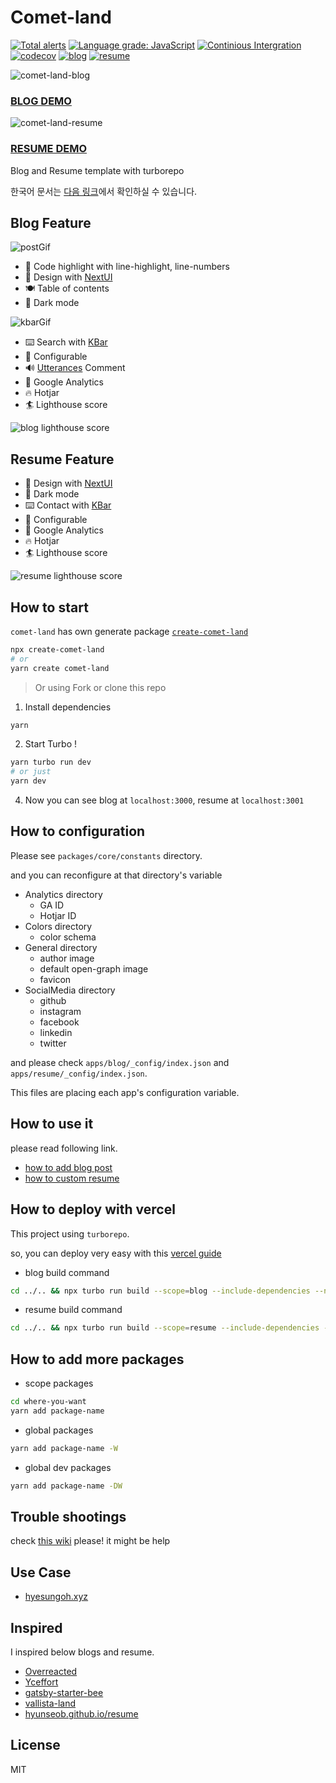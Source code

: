 # Comet-land

[![Total alerts](https://img.shields.io/lgtm/alerts/g/hyesungoh/comet-land.svg?logo=lgtm&logoWidth=18)](https://lgtm.com/projects/g/hyesungoh/comet-land/alerts/) [![Language grade: JavaScript](https://img.shields.io/lgtm/grade/javascript/g/hyesungoh/comet-land.svg?logo=lgtm&logoWidth=18)](https://lgtm.com/projects/g/hyesungoh/comet-land/context:javascript) [![Continious Intergration](https://github.com/hyesungoh/comet-land/actions/workflows/CI.yml/badge.svg)](https://github.com/hyesungoh/comet-land/actions/workflows/CI.yml) [![codecov](https://codecov.io/gh/hyesungoh/comet-land/branch/main/graph/badge.svg?token=TA7LT3RQ1P)](https://codecov.io/gh/hyesungoh/comet-land) [![blog](https://img.shields.io/endpoint?url=https://dashboard.cypress.io/badge/simple/yiddyz&style=flat&logo=cypress)](https://dashboard.cypress.io/projects/yiddyz/runs) [![resume](https://img.shields.io/endpoint?url=https://dashboard.cypress.io/badge/simple/inc4yo&style=flat&logo=cypress)](https://dashboard.cypress.io/projects/inc4yo/runs)

![comet-land-blog](https://user-images.githubusercontent.com/26461307/159371599-95b2acd5-e5eb-482c-9ead-d8f601f034b5.png)

### [BLOG DEMO](https://comet-land-blog.vercel.app/)

![comet-land-resume](https://user-images.githubusercontent.com/26461307/160653172-c56a3b64-dfa9-4708-bf95-fca2fff47964.png)

### [RESUME DEMO](https://comet-land-resume.vercel.app/)

Blog and Resume template with turborepo

한국어 문서는 [다음 링크](https://github.com/hyesungoh/hyesungoh-land/tree/main/_docs/ko-readme.md)에서 확인하실 수 있습니다.

## Blog Feature

![postGif](https://user-images.githubusercontent.com/26461307/159372336-e42c1a9c-9915-4d05-9e51-4882d681dc80.gif)

- 👔 Code highlight with line-highlight, line-numbers
- 🎨 Design with [NextUI](https://nextui.org/)
- 🍽 Table of contents
- 🎩 Dark mode

![kbarGif](https://user-images.githubusercontent.com/26461307/159372344-d628b817-d7f5-4322-813e-3468a62e79d6.gif)

- ⌨️ Search with [KBar](https://kbar.vercel.app/)
- 🔨 Configurable
- 🔊 [Utterances](https://utteranc.es/) Comment
- 🔭 Google Analytics
- 🔥 Hotjar
- 🏄 Lighthouse score

![blog lighthouse score](https://user-images.githubusercontent.com/26461307/161536154-b85caf9f-0f73-4224-a1e7-540723916ff7.gif)

## Resume Feature

- 🎨 Design with [NextUI](https://nextui.org/)
- 🎩 Dark mode
- ⌨️ Contact with [KBar](https://kbar.vercel.app/)
- 🔨 Configurable
- 🔭 Google Analytics
- 🔥 Hotjar
- 🏄 Lighthouse score

![resume lighthouse score](https://user-images.githubusercontent.com/26461307/161536162-63278484-ca52-42ed-89d4-951cd31e42c1.gif)

## How to start

`comet-land` has own generate package [`create-comet-land`](https://github.com/hyesungoh/create-comet-land)

```bash
npx create-comet-land
# or
yarn create comet-land
```

> Or using Fork or clone this repo

1. Install dependencies

```bash
yarn
```

2. Start Turbo !

```bash
yarn turbo run dev
# or just
yarn dev
```

4. Now you can see blog at `localhost:3000`, resume at `localhost:3001`

## How to configuration

Please see `packages/core/constants` directory.

and you can reconfigure at that directory's variable

- Analytics directory
  - GA ID
  - Hotjar ID
- Colors directory
  - color schema
- General directory
  - author image
  - default open-graph image
  - favicon
- SocialMedia directory
  - github
  - instagram
  - facebook
  - linkedin
  - twitter

and please check `apps/blog/_config/index.json` and `apps/resume/_config/index.json`.

This files are placing each app's configuration variable.

## How to use it

please read following link.

- [how to add blog post](https://github.com/hyesungoh/hyesungoh-land/tree/main/_docs/en-blog.md)
- [how to custom resume](https://github.com/hyesungoh/hyesungoh-land/tree/main/_docs/en-resume.md)

## How to deploy with vercel

This project using `turborepo`.

so, you can deploy very easy with this [vercel guide](https://vercel.com/docs/concepts/git/monorepos#turborepo)

- blog build command

```bash
cd ../.. && npx turbo run build --scope=blog --include-dependencies --no-deps
```

- resume build command

```bash
cd ../.. && npx turbo run build --scope=resume --include-dependencies --no-deps
```

## How to add more packages

- scope packages

```bash
cd where-you-want
yarn add package-name
```

- global packages

```bash
yarn add package-name -W
```

- global dev packages

```bash
yarn add package-name -DW
```

## Trouble shootings

check [this wiki](https://github.com/hyesungoh/comet-land/wiki/Trouble-Shooting) please! it might be help

## Use Case

- [hyesungoh.xyz](https://github.com/hyesungoh/hyesungoh.xyz)

## Inspired

I inspired below blogs and resume.

- [Overreacted](https://overreacted.io/)
- [Yceffort](https://yceffort.kr/)
- [gatsby-starter-bee](https://gatsby-starter-bee.netlify.app/)
- [vallista-land](https://vallista.kr/)
- [hyunseob.github.io/resume](https://hyunseob.github.io/resume/)

## License

MIT

